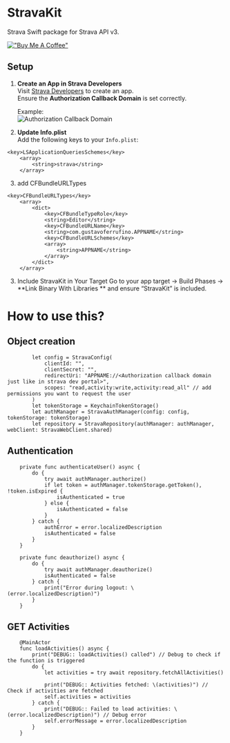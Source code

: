 # StravaKit

Strava Swift package for Strava API v3.

[!["Buy Me A Coffee"](https://www.buymeacoffee.com/assets/img/custom_images/orange_img.png)](https://www.buymeacoffee.com/ferrufino)

## Setup

1. **Create an App in Strava Developers**  
   Visit [Strava Developers](https://www.strava.com/settings/api) to create an app.  
   Ensure the **Authorization Callback Domain** is set correctly.

   Example:  
   ![Authorization Callback Domain](https://github.com/user-attachments/assets/4a0cb9fc-89cc-432f-b45f-26acd613e71d)

2. **Update Info.plist**  
   Add the following keys to your `Info.plist`:

```
<key>LSApplicationQueriesSchemes</key>
    <array>
        <string>strava</string>
    </array>
```  
3. add CFBundleURLTypes
```
<key>CFBundleURLTypes</key>
	<array>
		<dict>
			<key>CFBundleTypeRole</key>
			<string>Editor</string>
			<key>CFBundleURLName</key>
			<string>com.gustavoferrufino.APPNAME</string>
			<key>CFBundleURLSchemes</key>
			<array>
				<string>APPNAME</string>
			</array>
		</dict>
	</array>
```


3. Include StravaKit in Your Target
Go to your app target -> Build Phases -> **Link Binary With Libraries ** and ensure “StravaKit” is included.

# How to use this?
## Object creation
```
        let config = StravaConfig(
            clientId: "",
            clientSecret: "",
            redirectUri: "APPNAME://<Authorization callback domain just like in strava dev portal>",
            scopes: "read,activity:write,activity:read_all" // add permissions you want to request the user
        )
        let tokenStorage = KeychainTokenStorage()
        let authManager = StravaAuthManager(config: config, tokenStorage: tokenStorage)
        let repository = StravaRepository(authManager: authManager, webClient: StravaWebClient.shared)
```
## Authentication
```   
    private func authenticateUser() async {
        do {
            try await authManager.authorize()
            if let token = authManager.tokenStorage.getToken(), !token.isExpired {
                isAuthenticated = true
            } else {
                isAuthenticated = false
            }
        } catch {
            authError = error.localizedDescription
            isAuthenticated = false
        }
    }

    private func deauthorize() async {
        do {
            try await authManager.deauthorize()
            isAuthenticated = false
        } catch {
            print("Error during logout: \(error.localizedDescription)")
        }
    }
```

## GET Activities
```
    @MainActor
    func loadActivities() async {
        print("DEBUG:: loadActivities() called") // Debug to check if the function is triggered
        do {
            let activities = try await repository.fetchAllActivities()
            
            print("DEBUG:: Activities fetched: \(activities)") // Check if activities are fetched
            self.activities = activities
        } catch {
            print("DEBUG:: Failed to load activities: \(error.localizedDescription)") // Debug error
            self.errorMessage = error.localizedDescription
        }
    }
```
